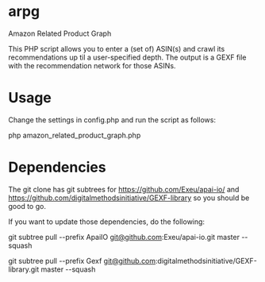 arpg
====

Amazon Related Product Graph

This PHP script allows you to enter a (set of) ASIN(s) and crawl its recommendations up til a user-specified depth. The output is a GEXF file with the recommendation network for those ASINs.

Usage
====

Change the settings in config.php and run the script as follows: 

php amazon_related_product_graph.php

Dependencies
====

The git clone has git subtrees for https://github.com/Exeu/apai-io/ and https://github.com/digitalmethodsinitiative/GEXF-library so you should be good to go.

If you want to update those dependencies, do the following:

git subtree pull --prefix ApaiIO git@github.com:Exeu/apai-io.git master --squash

git subtree pull --prefix Gexf git@github.com:digitalmethodsinitiative/GEXF-library.git master --squash